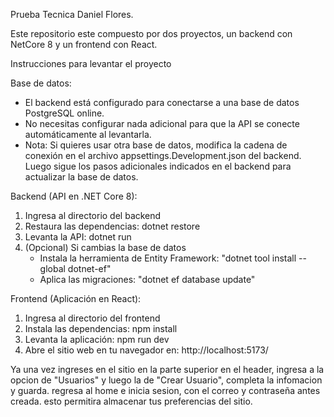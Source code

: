 Prueba Tecnica Daniel Flores.

Este repositorio este compuesto por dos proyectos, un backend con NetCore 8 y un frontend con React. 

Instrucciones para levantar el proyecto

Base de datos:
  - El backend está configurado para conectarse a una base de datos PostgreSQL online.
  - No necesitas configurar nada adicional para que la API se conecte automáticamente al levantarla.
  - Nota: Si quieres usar otra base de datos, modifica la cadena de conexión en el archivo appsettings.Development.json del backend. Luego sigue los pasos adicionales indicados en el backend para actualizar la base de datos.

Backend (API en .NET Core 8):
  1. Ingresa al directorio del backend
  2. Restaura las dependencias:
     dotnet restore
  3. Levanta la API:
     dotnet run
  4. (Opcional) Si cambias la base de datos
     -  Instala la herramienta de Entity Framework: "dotnet tool install --global dotnet-ef"
     -  Aplica las migraciones: "dotnet ef database update"
     
Frontend (Aplicación en React):
  1. Ingresa al directorio del frontend
  2. Instala las dependencias:
     npm install
  3. Levanta la aplicación:
    npm run dev
  4. Abre el sitio web en tu navegador en: http://localhost:5173/

Ya una vez ingreses en el sitio en la parte superior en el header, ingresa a la opcion de "Usuarios" y luego la de "Crear Usuario", completa la infomacion y guarda. 
regresa al home e inicia sesion, con el correo y contraseña antes creada. esto permitira almacenar tus preferencias del sitio.
